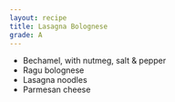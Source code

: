 ```yaml
---
layout: recipe
title: Lasagna Bolognese
grade: A
---
```

<!-- stub -->
- Bechamel, with nutmeg, salt & pepper
- Ragu bolognese
- Lasagna noodles
- Parmesan cheese
<!-- endstub -->